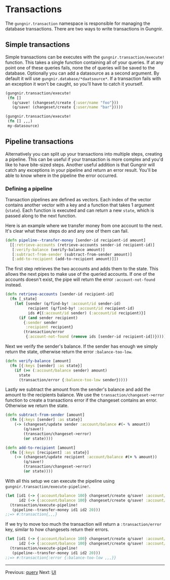 # Transactions

The `gungnir.transaction` namespace is responsible for managing the database
transactions. There are two ways to write transactions in Gungnir.

## Simple transactions

Simple transactions can be executes with the `gungnir.transaction/execute!`
function. This takes a single function containing all of your queries. If at any
point one of these queries fails, none the of queries will be saved to the
database. Optionally you can add a datasource as a second argument. By default
it will use `gungnir.database/*daatsource*`. If a transaction fails with an
exception it won't be caught, so you'll have to catch it yourself.

```clojure
(gungnir.transaction/execute!
 (fn []
   (q/save! (changeset/create {:user/name "foo"}))
   (q/save! (changeset/create {:user/name "bar"}))))

(gungnir.transaction/execute!
 (fn [] ,,,)
 my-datasource)
```

## Pipeline transactions

Alternatively you can split up your transactions into multiple steps, creating a
pipeline. This can be useful if your transaction is more complex and you'd like
to have bite-sized steps. Another useful addition is that Gungnir will catch any
exceptions in your pipeline and return an error result. You'll be able to know
where in the pipeline the error occurred.

### Defining a pipeline

Transaction pipelines are defined as vectors. Each index of the vector contains
another vector with a key and a function that takes 1 argument (`state`). Each
function is executed and can return a new `state`, which is passed along to the
next function.

Here is an example where we transfer money from one account to the next. It's
clear what these steps do and any one of them can fail.

```clojure
(defn pipeline--transfer-money [sender-id recipient-id amount]
  [[:retrieve-accounts (retrieve-accounts sender-id recipient-id)]
   [:verify-balance (verify-balance amount)]
   [:subtract-from-sender (subtract-from-sender amount)]
   [:add-to-recipient (add-to-recipient amount)]])
```

The first step retrieves the two accounts and adds them to the state. This
allows the next pipes to make use of the queried accounts. If one of the
accounts doesn't exist, the pipe will return the error `:account-not-found`
instead.

```clojure
(defn retrieve-accounts [sender-id recipient-id]
  (fn [_state]
    (let [sender (q/find-by! :account/id sender-id)
          recipient (q/find-by! :account/id recipient-id)
          ids #{(:account/id sender) (:account/id recipient)}]
      (if (and sender recipient)
        {:sender sender
         :recipient recipient}
        (transaction/error
         {:account-not-found (remove ids [sender-id recipient-id])})))))
```

Next we verify the sender's balance. If the sender has enough we simply return
the state, otherwise return the error `:balance-too-low`.

```clojure
(defn verify-balance [amount]
  (fn [{:keys [sender] :as state}]
    (if (>= (:account/balance sender) amount)
      state
      (transaction/error {:balance-too-low sender}))))
```

Lastly we subtract the amount from the sender's balance and add the amount to
the recipients balance. We use the `transaction/changeset->error` function to
create a transactions error if the changeset contains an error. Otherwise we
return the state.


```clojure
(defn subtract-from-sender [amount]
  (fn [{:keys [sender] :as state}]
    (-> (changeset/update sender :account/balance #(- % amount))
        (q/save!)
        (transaction/changeset->error)
        (or state))))

(defn add-to-recipient [amount]
  (fn [{:keys [recipient] :as state}]
    (-> (changeset/update recipient :account/balance #(+ % amount))
        (q/save!)
        (transaction/changeset->error)
        (or state))))
```

With all this setup we can execute the pipeline using
`gungnir.transaction/execute-pipeline!`.

```clojure
(let [id1 (-> {:account/balance 100} changeset/create q/save! :account/id)
      id2 (-> {:account/balance 100} changeset/create q/save! :account/id)]
  (transaction/execute-pipeline!
   (pipeline--transfer-money id1 id2 20)))
;;=> #:transaction{,,,}
```

If we try to move too much the transaction will return a `:transaction/error`
key, similar to how changesets return their errors.

```clojure
(let [id1 (-> {:account/balance 100} changeset/create q/save! :account/id)
      id2 (-> {:account/balance 100} changeset/create q/save! :account/id)]
  (transaction/execute-pipeline!
   (pipeline--transfer-money id1 id2 20)))
;;=> #:transaction{:error {:balance-too-low ,,,}}
```

---

<div class="footer-navigation">
<span>Previous: <a href="https://kwrooijen.github.io/gungnir/query.html">query</a></span>
<span>Next: <a href="https://kwrooijen.github.io/gungnir/ui.html">UI</a></span>
</div>
